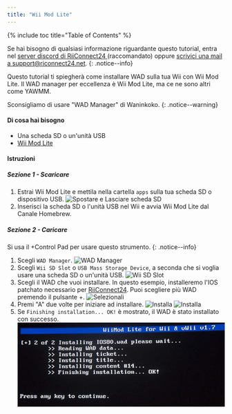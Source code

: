```yaml
---
title: "Wii Mod Lite"
---
```


{% include toc title="Table of Contents" %}

Se hai bisogno di qualsiasi informazione riguardante questo tutorial, entra nel [server discord di RiiConnect24 ](https://discord.gg/rc24)(raccomandato) oppure [scrivici una mail a support@riconnect24.net](mailto:support@riiconnect24.net).
{: .notice--info}

Questo tutorial ti spiegherà come installare WAD sulla tua Wii con Wii Mod Lite. Il WAD manager per eccellenza è Wii Mod Lite, ma ce ne sono altri come YAWMM.

Sconsigliamo di usare "WAD Manager" di Waninkoko.
{: .notice--warning}

#### Di cosa hai bisogno
* Una scheda SD o un'unità USB
* [Wii Mod Lite](https://oscwii.org/library/app/WiiModLite)

#### Istruzioni

##### Sezione 1 - Scaricare

1. Estrai Wii Mod Lite e mettila nella cartella `apps` sulla tua scheda SD o dispositivo USB. ![Spostare e Lasciare scheda SD](/images/WiiModLite/1.gif)
2. Inserisci la scheda SD o l'unità USB nel Wii e avvia Wii Mod Lite dal Canale Homebrew.

##### Sezione 2 - Caricare

Si usa il +Control Pad per usare questo strumento.
{: .notice--info}

1. Scegli `WAD Manager`. ![WAD Manager](/images/WiiModLite/2.png)
2. Scegli `Wii SD Slot` o `USB Mass Storage Device`, a seconda che si voglia usare una scheda SD o un'unità USB. ![Wii SD Slot](/images/WiiModLite/3.png)
3. Scegli il WAD che vuoi installare. In questo esempio, installeremo l'IOS patchato necessario per [RiiConnect24](riiconnect24). Puoi scegliere più WAD premendo il pulsante +. ![Selezionali](/images/WiiModLite/4.gif)
4. Premi "A" due volte per iniziare ad installare. ![Installa](/images/WiiModLite/5.png) ![Installa](/images/WiiModLite/6.png)
5. Se `Finishing installation... OK!` è mostrato, il WAD è stato installato con successo. ![Completato](/images/WiiModLite/7.png) 
